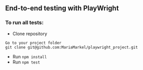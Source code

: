## End-to-end testing with PlayWright
### **To run all tests:**
* Clone repository
```
Go to your project folder
git clone git@github.com:MariaMarkel/playwright_project.git

```
* Run `npm install`
* Run `npm test`
